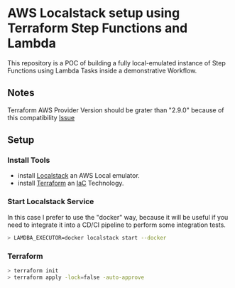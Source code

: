 # AWS Localstack setup using Terraform Step Functions and Lambda

This repository is a POC of building a fully local-emulated instance of Step Functions using Lambda Tasks inside a demonstrative Workflow.

## Notes

Terraform AWS Provider Version should be grater than "2.9.0" because of this compatibility [Issue](https://github.com/terraform-providers/terraform-provider-aws/pull/8467)

## Setup

### Install Tools
 * install [Localstack](https://github.com/localstack/localstack) an AWS Local emulator.
 * install [Terraform](https://www.terraform.io/) an [IaC](https://en.wikipedia.org/wiki/Infrastructure_as_code) Technology.

### Start Localstack Service

In this case I prefer to use the "docker" way, because it will be useful if you need to integrate it into a CD/CI pipeline to perform some integration tests.

```bash
> LAMDBA_EXECUTOR=docker localstack start --docker
```

### Terraform 

```bash
> terraform init
> terraform apply -lock=false -auto-approve
```

